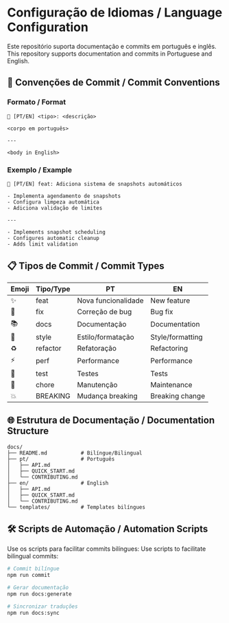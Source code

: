 # Configuração de Idiomas / Language Configuration

Este repositório suporta documentação e commits em português e inglês.  
This repository supports documentation and commits in Portuguese and English.

## 📝 Convenções de Commit / Commit Conventions

### Formato / Format
```
🎯 [PT/EN] <tipo>: <descrição>

<corpo em português>

---

<body in English>
```

### Exemplo / Example
```
🎯 [PT/EN] feat: Adiciona sistema de snapshots automáticos

- Implementa agendamento de snapshots
- Configura limpeza automática
- Adiciona validação de limites

---

- Implements snapshot scheduling
- Configures automatic cleanup  
- Adds limit validation
```

## 📋 Tipos de Commit / Commit Types

| Emoji | Tipo/Type | PT | EN |
|-------|-----------|----|----|
| ✨ | feat | Nova funcionalidade | New feature |
| 🐛 | fix | Correção de bug | Bug fix |
| 📚 | docs | Documentação | Documentation |
| 💄 | style | Estilo/formatação | Style/formatting |
| ♻️ | refactor | Refatoração | Refactoring |
| ⚡ | perf | Performance | Performance |
| 🧪 | test | Testes | Tests |
| 🔧 | chore | Manutenção | Maintenance |
| 💥 | BREAKING | Mudança breaking | Breaking change |

## 🌐 Estrutura de Documentação / Documentation Structure

```
docs/
├── README.md           # Bilíngue/Bilingual
├── pt/                 # Português
│   ├── API.md
│   ├── QUICK_START.md
│   └── CONTRIBUTING.md
├── en/                 # English
│   ├── API.md
│   ├── QUICK_START.md
│   └── CONTRIBUTING.md
└── templates/          # Templates bilíngues
```

## 🛠 Scripts de Automação / Automation Scripts

Use os scripts para facilitar commits bilíngues:
Use scripts to facilitate bilingual commits:

```bash
# Commit bilíngue
npm run commit

# Gerar documentação
npm run docs:generate

# Sincronizar traduções
npm run docs:sync
```
